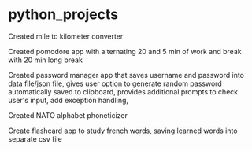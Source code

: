 # python_projects
Created mile to kilometer converter 

Created pomodore app with alternating 20 and 5 min of work and break with 20 min long break

Created password manager app that saves username and password into data file/json file, 
gives user option to generate random password automatically saved to clipboard, 
provides additional prompts to check user's input, add exception handling,  

Created NATO alphabet phoneticizer 

Create flashcard app to study french words, saving learned words into separate csv file